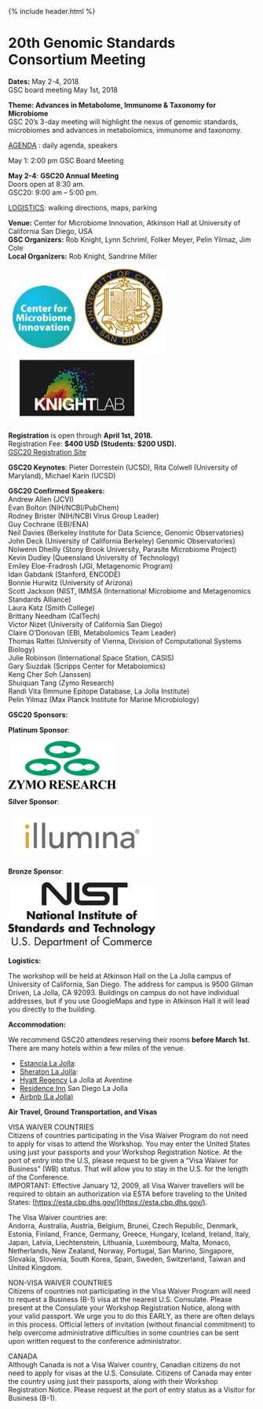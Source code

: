{% include header.html %}

**20th Genomic Standards Consortium Meeting**
=============================================
 
**Dates:** May 2-4, 2018  
GSC board meeting May 1st, 2018

**Theme: Advances in Metabolome, Immunome & Taxonomy for Microbiome**  
GSC 20’s 3-day meeting will highlight the nexus of genomic standards, microbiomes and advances in metabolomics, immunome and taxonomy.

[AGENDA](GSC20Agenda.pdf) : daily agenda, speakers

May 1: 2:00 pm GSC Board Meeting

**May 2-4**: **GSC20 Annual Meeting**  
Doors open at 8:30 am.  
GSC20: 9:00 am – 5:00 pm.

[LOGISTICS](GSC20logistics.pdf): walking directions, maps, parking

**Venue:** Center for Microbiome Innovation, Atkinson Hall at University of California San Diego, USA  
**GSC Organizers:** Rob Knight, Lynn Schriml, Folker Meyer, Pelin Yilmaz, Jim Cole  
**Local Organizers:** Rob Knight, Sandrine Miller

![](images/center-for-microbiome-innovation-logo-150x150.jpg)![](images/uc-san-diego-logo.jpg)![](images/knight-lab-logo.jpg)

**Registration** is open through **April 1st, 2018.**  
Registration Fee: **$400 USD (Students: $200 USD).**  
[GSC20 Registration Site](https://www.regonline.com/gsc20)

**GSC20 Keynotes**: Pieter Dorrestein (UCSD), Rita Colwell (University of Maryland), Michael Karin (UCSD)

**GSC20 Confirmed Speakers:**  
Andrew Allen (JCVI)  
Evan Bolton (NIH/NCBI/PubChem)  
Rodney Brister (NIH/NCBI Virus Group Leader)  
Guy Cochrane (EBI/ENA)  
Neil Davies (Berkeley Institute for Data Science, Genomic Observatories)  
John Deck (University of California Berkeley) Genomic Observatories)  
Nolwenn Dheilly (Stony Brook University, Parasite Microbiome Project)  
Kevin Dudley (Queensland University of Technology)  
Emiley Eloe-Fradrosh (JGI, Metagenomic Program)  
Idan Gabdank (Stanford, ENCODE)  
Bonnie Hurwitz (University of Arizona)  
Scott Jackson (NIST, IMMSA (International Microbiome and Metagenomics Standards Alliance)  
Laura Katz (Smith College)  
Brittany Needham (CalTech)  
Victor Nizet (University of California San Diego)  
Claire O’Donovan (EBI, Metabolomics Team Leader)  
Thomas Rattei (University of Vienna, Division of Computational Systems Biology)  
Julie Robinson (International Space Station, CASIS)  
Gary Siuzdak (Scripps Center for Metabolomics)  
Keng Cher Soh (Janssen)  
Shuiquan Tang (Zymo Research)  
Randi Vita (Immune Epitope Database, La Jolla Institute)  
Pelin Yilmaz (Max Planck Institute for Marine Microbiology)

**GSC20 Sponsors:**

**Platinum Sponsor**:

![](images/zymo-research-logo.png "Zymo Research")

**Silver Sponsor**:

![](images/illumina-logo-300x94.png "Illumina")

**Bronze Sponsor**:

![](images/NIST-1-300x134.jpeg "NIST National Institute of Standards and Technology")

**Logistics:**

The workshop will be held at Atkinson Hall on the La Jolla campus of University of California, San Diego. The address for campus is 9500 Gilman Driven, La Jolla, CA 92093. Buildings on campus do not have individual addresses, but if you use GoogleMaps and type in Atkinson Hall it will lead you directly to the building.

**Accommodation:**

We recommend GSC20 attendees reserving their rooms **before March 1st**. There are many hotels within a few miles of the venue.

*   [Estancia La Jolla](http://meritagecollection.com/estancialajolla/?_ga=2.176260134.2089325559.1500659918-864616354.1496177289):
*   [Sheraton La Jolla](http://www.sheratonlajolla.com):
*   [Hyatt Regency](https://lajolla.regency.hyatt.com/en/hotel/home.html) La Jolla at Aventine
*   [Residence Inn](http://www.marriott.com/hotels/travel/lajca-residence-inn-san-diego-la-jolla/) San Diego La Jolla
*   [Airbnb (La Jolla)](https://www.airbnb.com/s/La-Jolla--San-Diego--CA--United-States/homes?checkin=2018-04-30&checkout=2018-05-05&place_id=ChIJzQ7MT3bQ24ARlDAdXPQe5fw&allow_override%5B%5D=&room_types%5B%5D=Entire%20home%2Fapt&s_tag=50a_H5bV)

**Air Travel, Ground Transportation, and Visas**

VISA WAIVER COUNTRIES  
Citizens of countries participating in the Visa Waiver Program do not need to apply for visas to attend the Workshop. You may enter the United States using just your passports and your Workshop Registration Notice. At the port of entry into the U.S, please request to be given a “Visa Waiver for Business” (WB) status. That will allow you to stay in the U.S. for the length of the Conference.  
IMPORTANT: Effective January 12, 2009, all Visa Waiver travellers will be required to obtain an authorization via ESTA before traveling to the United States: [https://esta.cbp.dhs.gov/](https://esta.cbp.dhs.gov/).

The Visa Waiver countries are:  
Andorra, Australia, Austria, Belgium, Brunei, Czech Republic, Denmark, Estonia, Finland, France, Germany, Greece, Hungary, Iceland, Ireland, Italy, Japan, Latvia, Liechtenstein, Lithuania, Luxembourg, Malta, Monaco, Netherlands, New Zealand, Norway, Portugal, San Marino, Singapore, Slovakia, Slovenia, South Korea, Spain, Sweden, Switzerland, Taiwan and United Kingdom.

NON-VISA WAIVER COUNTRIES  
Citizens of countries not participating in the Visa Waiver Program will need to request a Business (B-1) visa at the nearest U.S. Consulate. Please present at the Consulate your Workshop Registration Notice, along with your valid passport. We urge you to do this EARLY, as there are often delays in this process. Official letters of invitation (without financial commitment) to help overcome administrative difficulties in some countries can be sent upon written request to the conference administrator.

CANADA  
Although Canada is not a Visa Waiver country, Canadian citizens do not need to apply for visas at the U.S. Consulate. Citizens of Canada may enter the country using just their passports, along with their Workshop Registration Notice. Please request at the port of entry status as a Visitor for Business (B-1).

